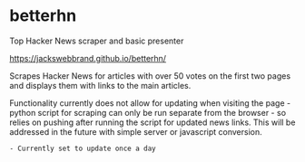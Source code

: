 # betterhn
Top Hacker News scraper and basic presenter

https://jackswebbrand.github.io/betterhn/

Scrapes Hacker News for articles with over 50 votes on the first two pages and displays them with links to the main articles.

Functionality currently does not allow for updating when visiting the page - python script for scraping can only be run separate from the browser - so relies on pushing after running the script for updated news links. This will be addressed in the future with simple server or javascript conversion.

    - Currently set to update once a day

